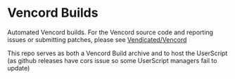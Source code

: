 # Vencord Builds

Automated Vencord builds. For the Vencord source code and reporting issues or submitting patches, please see [Vendicated/Vencord](https://github.com/Vendicated/Vencord)

This repo serves as both a Vencord Build archive and to host the UserScript (as github releases have cors issue so some UserScript managers fail to update)

<!-- read if cute!!! -->

